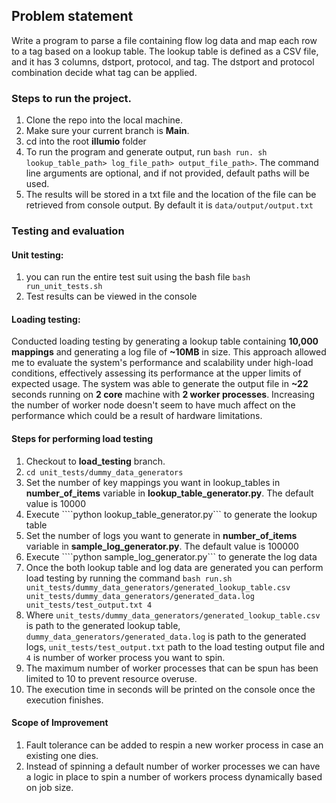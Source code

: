 ## Problem statement

Write a program to parse a file containing flow log data and map each row to a tag based on a lookup table. The lookup table is defined as a CSV file, and it has 3 columns, dstport, protocol, and tag. The dstport and protocol combination decide what tag can be applied.

###  Steps to run the project.
1. Clone the repo into the local machine.
2. Make sure your current branch is **Main**.
3. cd into the root **illumio** folder
4. To run the program and generate output, run ````bash run. sh lookup_table_path> log_file_path> output_file_path>````. The command line arguments are optional, and if not provided, default paths will be used.
5. The results will be stored in a txt file and the location of the file can be retrieved from console output. By default it is ````data/output/output.txt````

###  Testing and evaluation
#### Unit testing:
1. you can run the entire test suit using the bash file ````bash run_unit_tests.sh````
2. Test results can be viewed in the console

#### Loading testing:

Conducted loading testing by generating  a lookup table containing **10,000 mappings** and generating a log file of **~10MB** in size. This approach allowed me to evaluate the system's performance  and scalability under high-load conditions, effectively assessing its performance at the upper limits of expected usage. The system was able to generate the output file in **~22** seconds running on **2 core** machine with **2 worker processes**. Increasing the number of worker node doesn't seem to have much affect on the performance which could be a result of hardware limitations.

#### Steps for performing load testing
1. Checkout to **load_testing** branch.
2. ````cd unit_tests/dummy_data_generators````
3. Set the number of key mappings you want in lookup_tables  in **number_of_items** variable in **lookup_table_generator.py**. The default value is 10000
4. Execute ````python lookup_table_generator.py``` to generate the lookup table
5. Set the number of logs you want  to generate  in **number_of_items** variable in **sample_log_generator.py**. The default value is 100000
6. Execute ````python sample_log_generator.py``` to generate the log data
7. Once the both lookup table and log data are generated you can perform load testing by running the command ````bash run.sh unit_tests/dummy_data_generators/generated_lookup_table.csv unit_tests/dummy_data_generators/generated_data.log unit_tests/test_output.txt 4````
8. Where ````unit_tests/dummy_data_generators/generated_lookup_table.csv```` is path to the generated lookup table, ````dummy_data_generators/generated_data.log```` is path to the generated logs, ````unit_tests/test_output.txt```` path to the load testing output file and  ````4```` is number of worker process you want to spin.
9. The maximum number of worker processes that can be spun has been limited to 10 to prevent resource overuse.
10. The execution time in seconds will be printed on the console once the execution finishes. 

#### Scope of Improvement

1. Fault tolerance can be added to respin a new worker process in case an existing one dies.
2. Instead of spinning a default number of worker processes we can have a logic in place to spin a number of workers process dynamically based on job size.
